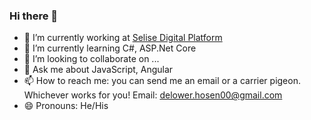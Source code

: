 ### Hi there 👋

<!--
**delower-hosen/delower-hosen** is a ✨ _special_ ✨ repository because its `README.md` (this file) appears on your GitHub profile.

Here are some ideas to get you started:
-->
- 🔭 I’m currently working at [Selise Digital Platform](https://selise.ch/)
- 🌱 I’m currently learning C#, ASP.Net Core
- 👯 I’m looking to collaborate on ...
- 💬 Ask me about JavaScript, Angular
- 📫 How to reach me: you can send me an email or a carrier pigeon. Whichever works for you!
     Email: delower.hosen00@gmail.com
- 😄 Pronouns: He/His
